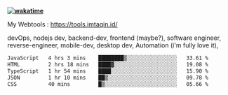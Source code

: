 **[![wakatime](https://wakatime.com/badge/user/87646243-158a-4241-a3cb-668e1fa2dbb8.svg)](https://wakatime.com/@87646243-158a-4241-a3cb-668e1fa2dbb8?style=plastic)**


My Webtools : https://tools.imtaqin.id/


devOps, nodejs dev, backend-dev, frontend (maybe?), software engineer, reverse-engineer, mobile-dev, desktop dev, Automation (i'm fully love it), 

<!--START_SECTION:waka-->

```txt
JavaScript   4 hrs 3 mins    ████████▒░░░░░░░░░░░░░░░░   33.61 %
HTML         2 hrs 18 mins   ████▓░░░░░░░░░░░░░░░░░░░░   19.08 %
TypeScript   1 hr 54 mins    ████░░░░░░░░░░░░░░░░░░░░░   15.90 %
JSON         1 hr 10 mins    ██▒░░░░░░░░░░░░░░░░░░░░░░   09.78 %
CSS          40 mins         █▒░░░░░░░░░░░░░░░░░░░░░░░   05.66 %
```

<!--END_SECTION:waka-->
